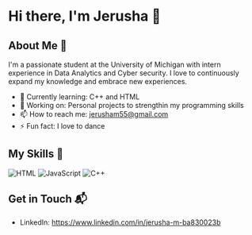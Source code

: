 # Hi there, I'm Jerusha 👋


## About Me 🚀

I'm a passionate student at the University of Michigan with intern experience in Data Analytics and Cyber security. I love to continuously expand my knowledge and embrace new experiences.



- 🌱 Currently learning: C++ and HTML
- 🔭 Working on: Personal projects to strengthin my programming skills
- 📫 How to reach me: jerusham55@gmail.com
- ⚡ Fun fact: I love to dance

## My Skills 🧠

![HTML](https://img.shields.io/badge/-HTML-E34F26?style=flat-square&logo=html5&logoColor=white)
![JavaScript](https://img.shields.io/badge/-JavaScript-F7DF1E?style=flat-square&logo=javascript&logoColor=black)
![C++](https://img.shields.io/badge/c++-%2300599C.svg?style=flat-square&logo=c%2B%2B&logoColor=white)



## Get in Touch 📬

- LinkedIn: https://www.linkedin.com/in/jerusha-m-ba830023b



